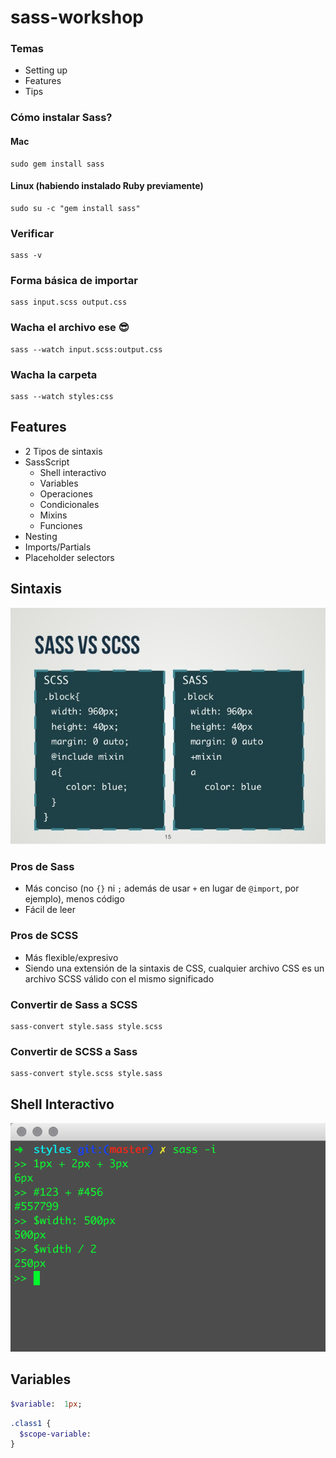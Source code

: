 # sass-workshop

### Temas
- Setting up
- Features
- Tips

### Cómo instalar Sass?

#### Mac

```
sudo gem install sass
```

#### Linux (habiendo instalado Ruby previamente)
```
sudo su -c "gem install sass"
```

### Verificar
  
```
sass -v
```

### Forma básica de importar
```
sass input.scss output.css
```

### Wacha el archivo ese :sunglasses:
```
sass --watch input.scss:output.css
```

### Wacha la carpeta
```
sass --watch styles:css
```

## Features
- 2 Tipos de sintaxis
- SassScript
  - Shell interactivo
  - Variables
  - Operaciones
  - Condicionales
  - Mixins
  - Funciones
- Nesting
- Imports/Partials
- Placeholder selectors

## Sintaxis

![sass-vs-scss](/sass-vs-scss.jpg?raw=true "sass-vs-scss")

### Pros de Sass
- Más conciso (no `{}` ni `;` además de usar `+` en lugar de `@import`, por ejemplo), menos código
- Fácil de leer

### Pros de SCSS
- Más flexible/expresivo
- Siendo una extensión de la sintaxis de CSS, cualquier archivo CSS es un archivo SCSS válido con el mismo significado

### Convertir de Sass a SCSS
```
sass-convert style.sass style.scss
```

### Convertir de SCSS a Sass
```
sass-convert style.scss style.sass
```

## Shell Interactivo
![interactive-shell](/interactive-shell.png?raw=true "interactive-shell")

## Variables
```sass
$variable:  1px;
```

```sass
.class1 {
  $scope-variable: 
}
```
